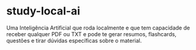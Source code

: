 # study-local-ai
Uma Inteligência Artificial que roda localmente e que tem capacidade de receber qualquer PDF ou TXT e pode te gerar resumos, flashcards, questões e tirar dúvidas específicas sobre o material.
